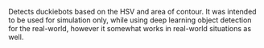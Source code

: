 Detects duckiebots based on the HSV and area of contour. It was intended to be used for simulation only,
while using deep learning object detection for the real-world, however it somewhat works in real-world
situations as well.
